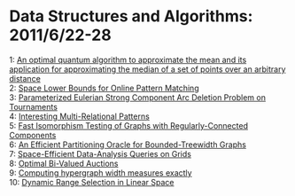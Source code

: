 # Data Structures and Algorithms: 2011/6/22-28  
1: [An optimal quantum algorithm to approximate the mean and its application  for approximating the median of a set of points over an arbitrary distance](https://doi.org/10.48550/arXiv.1106.4267)  
2: [Space Lower Bounds for Online Pattern Matching](https://doi.org/10.48550/arXiv.1106.4412)  
3: [Parameterized Eulerian Strong Component Arc Deletion Problem on  Tournaments](https://doi.org/10.48550/arXiv.1106.4454)  
4: [Interesting Multi-Relational Patterns](https://doi.org/10.48550/arXiv.1106.4475)  
5: [Fast Isomorphism Testing of Graphs with Regularly-Connected Components](https://doi.org/10.48550/arXiv.1106.4489)  
6: [An Efficient Partitioning Oracle for Bounded-Treewidth Graphs](https://doi.org/10.48550/arXiv.1106.4587)  
7: [Space-Efficient Data-Analysis Queries on Grids](https://doi.org/10.48550/arXiv.1106.4649)  
8: [Optimal Bi-Valued Auctions](https://doi.org/10.48550/arXiv.1106.4677)  
9: [Computing hypergraph width measures exactly](https://doi.org/10.48550/arXiv.1106.4719)  
10: [Dynamic Range Selection in Linear Space](https://doi.org/10.48550/arXiv.1106.5076)  